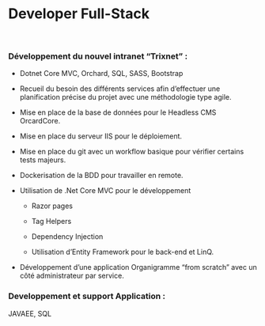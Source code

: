 # Developer Full-Stack

<br />

### Développement du nouvel intranet “Trixnet” :

- Dotnet Core MVC, Orchard, SQL, SASS, Bootstrap

- Recueil du besoin des différents services afin d’effectuer une planification précise du projet avec une méthodologie type agile.

- Mise en place de la base de données pour le Headless CMS OrcardCore.

- Mise en place du serveur IIS pour le déploiement.

- Mise en place du git avec un workflow basique pour vérifier certains tests majeurs.

- Dockerisation de la BDD pour travailler en remote.

- Utilisation de .Net Core MVC pour le développement

   - Razor pages

   - Tag Helpers

   - Dependency Injection

   - Utilisation d’Entity Framework pour le back-end et LinQ.

- Développement d’une application Organigramme “from scratch” avec un côté administrateur par service.

### Developpement et support Application :
JAVAEE, SQL